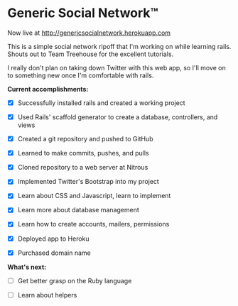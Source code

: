 # Generic Social Network™

Now live at http://genericsocialnetwork.herokuapp.com

This is a simple social network ripoff that I'm working on while learning rails. 
Shouts out to Team Treehouse for the excellent tutorials.

I really don't plan on taking down Twitter with this web app, so I'll move on to something new once I'm comfortable with rails.

**Current accomplishments:**
- [x] Successfully installed rails and created a working project
- [x] Used Rails' scaffold generator to create a database, controllers, and views
- [x] Created a git repository and pushed to GitHub
- [x] Learned to make commits, pushes, and pulls
- [x] Cloned repository to a web server at Nitrous
- [x] Implemented Twitter's Bootstrap into my project
- [x] Learn about CSS and Javascript, learn to implement
- [x] Learn more about database management
- [x] Learn how to create accounts, mailers, permissions
- [x] Deployed app to Heroku
- [x] Purchased domain name


**What's next:**
- [ ] Get better grasp on the Ruby language
- [ ] Learn about helpers


